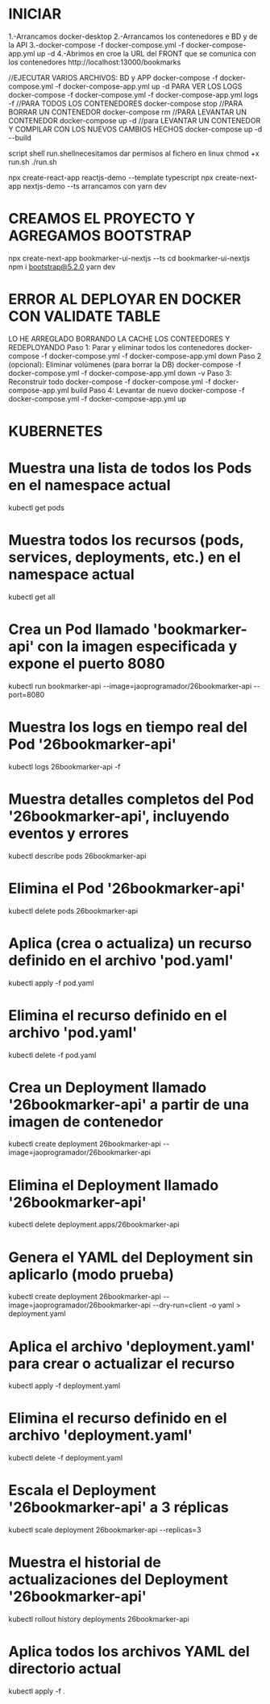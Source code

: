 INICIAR
==========
1.-Arrancamos docker-desktop
2.-Arrancamos los contenedores e BD y de la API
3.-docker-compose -f docker-compose.yml -f docker-compose-app.yml up -d
4.-Abrimos en croe la URL del FRONT que se comunica con los contenedores
	http://localhost:13000/bookmarks




//EJECUTAR VARIOS ARCHIVOS: BD y APP
	docker-compose -f docker-compose.yml -f docker-compose-app.yml up -d
PARA VER LOS LOGS
	docker-compose -f docker-compose.yml -f docker-compose-app.yml logs -f
//PARA TODOS LOS CONTENEDORES
	docker-compose stop
//PARA BORRAR UN CONTENEDOR
	docker-compose rm
//PARA LEVANTAR UN CONTENEDOR
	docker-compose up -d
//para LEVANTAR UN CONTENEDOR Y COMPILAR CON LOS NUEVOS CAMBIOS HECHOS
	docker-compose up -d --build

script shell run.shellnecesitamos dar permisos al fichero en linux
	chmod +x run.sh
	./run.sh
	
npx create-react-app reactjs-demo --template typescript
npx create-next-app nextjs-demo --ts
arrancamos con yarn dev

CREAMOS EL PROYECTO Y AGREGAMOS BOOTSTRAP
==================================
npx create-next-app bookmarker-ui-nextjs --ts
cd bookmarker-ui-nextjs
npm i bootstrap@5.2.0
yarn dev

ERROR AL DEPLOYAR EN DOCKER CON VALIDATE TABLE
======================================
LO HE ARREGLADO BORRANDO LA CACHE LOS CONTEEDORES Y REDEPLOYANDO 
Paso 1: Parar y eliminar todos los contenedores
	docker-compose -f docker-compose.yml -f docker-compose-app.yml down
Paso 2 (opcional): Eliminar volúmenes (para borrar la DB)
	docker-compose -f docker-compose.yml -f docker-compose-app.yml down -v
Paso 3: Reconstruir todo
	docker-compose -f docker-compose.yml -f docker-compose-app.yml build
Paso 4: Levantar de nuevo
	docker-compose -f docker-compose.yml -f docker-compose-app.yml up

KUBERNETES
============
# Muestra una lista de todos los Pods en el namespace actual
kubectl get pods

# Muestra todos los recursos (pods, services, deployments, etc.) en el namespace actual
kubectl get all

# Crea un Pod llamado 'bookmarker-api' con la imagen especificada y expone el puerto 8080
kubectl run bookmarker-api --image=jaoprogramador/26bookmarker-api --port=8080

# Muestra los logs en tiempo real del Pod '26bookmarker-api'
kubectl logs 26bookmarker-api -f

# Muestra detalles completos del Pod '26bookmarker-api', incluyendo eventos y errores
kubectl describe pods 26bookmarker-api

# Elimina el Pod '26bookmarker-api'
kubectl delete pods 26bookmarker-api

# Aplica (crea o actualiza) un recurso definido en el archivo 'pod.yaml'
kubectl apply -f pod.yaml

# Elimina el recurso definido en el archivo 'pod.yaml'
kubectl delete -f pod.yaml

# Crea un Deployment llamado '26bookmarker-api' a partir de una imagen de contenedor
kubectl create deployment 26bookmarker-api --image=jaoprogramador/26bookmarker-api

# Elimina el Deployment llamado '26bookmarker-api'
kubectl delete deployment.apps/26bookmarker-api

# Genera el YAML del Deployment sin aplicarlo (modo prueba)
kubectl create deployment 26bookmarker-api --image=jaoprogramador/26bookmarker-api --dry-run=client -o yaml > deployment.yaml

# Aplica el archivo 'deployment.yaml' para crear o actualizar el recurso
kubectl apply -f deployment.yaml

# Elimina el recurso definido en el archivo 'deployment.yaml'
kubectl delete -f deployment.yaml

# Escala el Deployment '26bookmarker-api' a 3 réplicas
kubectl scale deployment 26bookmarker-api --replicas=3

# Muestra el historial de actualizaciones del Deployment '26bookmarker-api'
kubectl rollout history deployments 26bookmarker-api

# Aplica todos los archivos YAML del directorio actual
kubectl apply -f .
